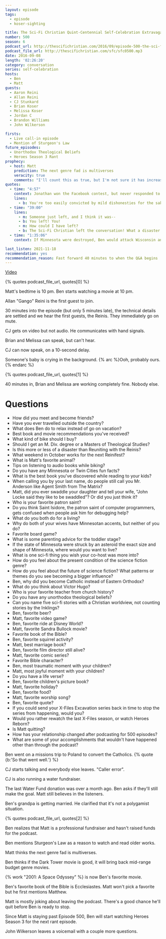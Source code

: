 ```yaml
---
layout: episode
tags:
  - episode
  - koser-sighting

title: The Sci-Fi Christian Quint-Centennial Self-Celebration Extravaganza
number: 500
season: 6
podcast_url: http://thescifichristian.com/2016/09/episode-500-the-sci-fi-christian-quint-centennial-self-celebration-extravaganza/
podcast_file_url: http://thescifichristian.com/sfc/sfc0500.mp3
date: 2016-09-08
length: '02:26:20'
category: conversation
series: self-celebration
hosts:
  - Ben
  - Matt
guests:
  - Aaron Reini
  - Allan Reini
  - CJ Stunkard
  - Brian Koser
  - Melissa Koser
  - Jordan C
  - Brandon Williams
  - John Wilkerson

firsts:
  - Live call-in episode
  - Mention of Sturgeon's Law
future_episodes:
  - Unorthodox Theological Beliefs
  - Heroes Season 3 Rant
prophecy:
  - host: Matt
    prediction: The next genre fad is multiverses
    veracity: true
    comments: "I'll count this as true, but I'm not sure it has increased since 2016. Star Trek (2009), X-Men: Days of Future Past, The Man in the High Castle and Flash were before. Star Trek: Discovery and Avengers: Infinity War were after."
quotes:
  - time: "4:57"
    context: Jonathan won the Facebook contest, but never responded to Matt's email. Ben suggested picking a different winner but Matt felt bad switching.
    lines:
      - b: You're too easily convicted by mild dishonesties for the sake of convenience.
  - time: "39:00"
    lines:
      - m: Someone just left, and I think it was--
      - b: You left! You!
      - m: How could I have left?
      - b: The Sci-Fi Christian left the conversation! What a disaster!
  - time: "1:35:06"
    context: If Minnesota were destroyed, Ben would attack Wisconsin and Matt would move to San Diego

last_listen: 2021-11-18
recommendation: yes
recommendation_reason: Fast forward 40 minutes to when the Q&A begins
---
```


[Video](https://www.youtube.com/watch?v=E2PSCU8itPM)

{% quotes podcast_file_url, quotes[0] %}

Matt's bedtime is 10 pm. Ben starts watching a movie at 10 pm.

Allan "Gango" Reini is the first guest to join.

30 minutes into the episode (but only 5 minutes late), the technical details are settled and we hear the first guests, the Reinis. They immediately go on mute.

CJ gets on video but not audio. He communicates with hand signals.

Brian and Melissa can speak, but can't hear.

CJ can now speak, on a 10-second delay.

Someone's baby is crying in the background. {% arc %}Ooh, probably ours.{% endarc %}

{% quotes podcast_file_url, quotes[1] %}

40 minutes in, Brian and Melissa are working completely fine. Nobody else.

# Questions

- How did you meet and become friends?
- Have you ever travelled outside the country?
- What does Ben do to relax instead of go on vacation?
- Best book and movie recommendations you've received?
- What kind of bike should I buy?
- Should I get an M. Div. degree or a Masters of Theological Studies?
- Is this more or less of a disaster than Reuniting with the Reinis?
- What weekend in October works for the next Reinifest?
- What is Matt's favorite animal?
- Tips on listening to audio books while biking?
- Do you have any Minnesota or Twin Cities fun facts?
- What is the best book you've discovered while reading to your kids?
- When calling you by your last name, do people still call you Mr. Anderson like Agent Smith from The Matrix?
- Matt, did you ever swaddle your daughter and tell your wife, "John Locke said they like to be swaddled"? Or did you just think it?
- Who is your favorite patron saint?
- Do you think Saint Isidore, the patron saint of computer programmers, gets confused when people ask him for debugging help?
- What do you both do for a living?
- Why do both of your wives have Minnesotan accents, but neither of you do?
- Favorite board game?
- What is some parenting advice for the toddler stage?
- If the state of Minnesota were struck by an asteroid the exact size and shape of Minnesota, where would you want to live?
- What is one sci-fi thing you wish your co-host was more into?
- How do you feel about the present condition of the science fiction genre?
- How do you feel about the future of science fiction? What patterns or themes do you see becoming a bigger influence?
- Ben, why did you become Catholic instead of Eastern Orthodox?
- What do you think about Victor Hugo?
- Who is your favorite teacher from church history?
- Do you have any unorthodox theological beliefs?
- Can you name five sci-fi stories with a Christian worldview, not counting stories by the Inklings?
- Ben, favorite beer?
- Matt, favorite video game?
- Ben, favorite ride at Disney World?
- Matt, favorite Sandra Bullock movie?
- Favorite book of the Bible?
- Ben, favorite squirrel activity?
- Matt, best marriage book?
- Ben, favorite film director still alive?
- Matt, favorite comic series?
- Favorite Bible character?
- Ben, most traumatic moment with your children?
- Matt, most joyful moment with your children?
- Do you have a life verse?
- Ben, favorite children's picture book?
- Matt, favorite holiday?
- Ben, favorite food?
- Matt, favorite worship song?
- Ben, favorite quote?
- If you could send your X-Files Excavation series back in time to stop the series from happening, would you?
- Would you rather rewatch the last X-Files season, or watch Heroes Reborn?
- Is Matt quitting?
- How has your relationship changed after podcasting for 500 episodes?
- What are some of your accomplishments that wouldn't have happened other than through the podcast?

Ben went on a missions trip to Poland to convert the Catholics. {% quote {b:'So that went well.'} %}

CJ starts talking and everybody else leaves. "Caller error".

CJ is also running a water fundraiser.

The last Water Fund donation was over a month ago. Ben asks if they'll still make the goal. Matt still believes in the listeners.

Ben's grandpa is getting married. He clarified that it's not a polygamist situation.

{% quotes podcast_file_url, quotes[2] %}

Ben realizes that Matt is a professional fundraiser and hasn't raised funds for the podcast.

Ben mentions Sturgeon's Law as a reason to watch and read older works.

Matt thinks the next genre fad is multiverses.

Ben thinks if the Dark Tower movie is good, it will bring back mid-range budget genre movies.

{% work "2001: A Space Odyssey" %} is now Ben's favorite movie.

Ben's favorite book of the Bible is Ecclesiastes. Matt won't pick a favorite but he first mentions Matthew.

Matt is mostly joking about leaving the podcast. There's a good chance he'll quit before Ben is ready to stop.

Since Matt is staying past Episode 500, Ben will start watching Heroes Season 3 for the next rant episode.

John Wilkerson leaves a voicemail with a couple more questions.